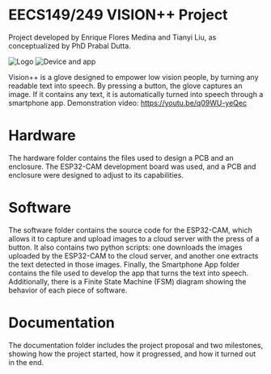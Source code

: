 # EECS149/249 VISION++ Project
Project developed by Enrique Flores Medina and Tianyi Liu, as conceptualized by PhD Prabal Dutta.

<img
  src="https://drive.google.com/uc?id=1Qfyw6MvRbeuS-uRAa79rVbIbS1rKRoyt"
  alt="Logo"
  title="Logo"
  style="display: centered; margin: 0 auto; max-width: 300px">
<img
  src="https://drive.google.com/uc?id=1jnsUqaHwwDnRdzSVFaa2yaIbEZksRf5S"
  alt="Device and app"
  title="Device and app"
  style="display: centered; margin: 0 auto; max-width: 500px">

Vision++ is a glove designed to empower low vision people, by turning any readable text into speech. By pressing a button, the glove captures an image. If it contains any text, it is automatically turned into speech through a smartphone app. Demonstration video: https://youtu.be/q09WU-yeQec

# Hardware
The hardware folder contains the files used to design a PCB and an enclosure. The ESP32-CAM development board was used, and a PCB and enclosure were designed to adjust to its capabilities.

# Software
The software folder contains the source code for the ESP32-CAM, which allows it to capture and upload images to a cloud server with the press of a button. It also contains two python scripts: one downloads the images uploaded by the ESP32-CAM to the cloud server, and another one extracts the text detected in those images. Finally, the Smartphone App folder contains the file used to develop the app that turns the text into speech. Additionally, there is a Finite State Machine (FSM) diagram showing the behavior of each piece of software.

# Documentation
The documentation folder includes the project proposal and two milestones, showing how the project started, how it progressed, and how it turned out in the end.
